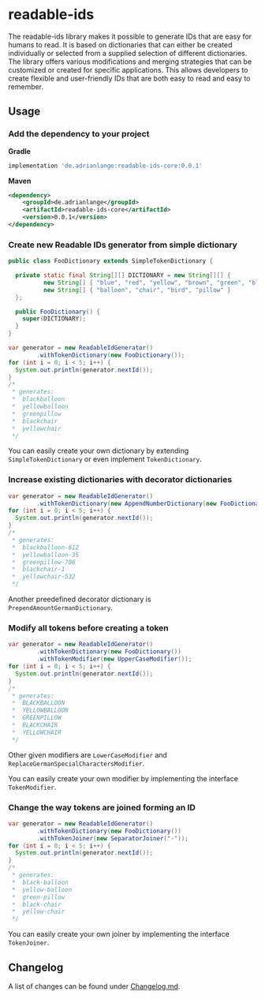 # readable-ids

The readable-ids library makes it possible to generate IDs that are easy for humans to read. It is based on dictionaries
that can either be created individually or selected from a supplied selection of different dictionaries. The library
offers various modifications and merging strategies that can be customized or created for specific applications. This
allows developers to create flexible and user-friendly IDs that are both easy to read and easy to remember.

## Usage

### Add the dependency to your project

**Gradle**

```gradle
implementation 'de.adrianlange:readable-ids-core:0.0.1'
```

**Maven**

```xml
<dependency>
    <groupId>de.adrianlange</groupId>
    <artifactId>readable-ids-core</artifactId>
    <version>0.0.1</version>
</dependency>
```

### Create new Readable IDs generator from simple dictionary

```java
public class FooDictionary extends SimpleTokenDictionary {

  private static final String[][] DICTIONARY = new String[][] {
          new String[] { "blue", "red", "yellow", "brown", "green", "black", "brown", "white" },
          new String[] { "balloon", "chair", "bird", "pillow" }
  };

  public FooDictionary() {
    super(DICTIONARY);
  }
}
```

```java
var generator = new ReadableIdGenerator()
        .withTokenDictionary(new FooDictionary());
for (int i = 0; i < 5; i++) {
  System.out.println(generator.nextId());
}
/*
 * generates:
 *  blackballoon
 *  yellowballoon
 *  greenpillow
 *  blackchair
 *  yellowchair
 */
```

You can easily create your own dictionary by extending `SimpleTokenDictionary` or even implement `TokenDictionary`.

### Increase existing dictionaries with decorator dictionaries

```java
var generator = new ReadableIdGenerator()
        .withTokenDictionary(new AppendNumberDictionary(new FooDictionary()));
for (int i = 0; i < 5; i++) {
  System.out.println(generator.nextId());
}
/*
 * generates:
 *  blackballoon-612
 *  yellowballoon-35
 *  greenpillow-706
 *  blackchair-1
 *  yellowchair-532
 */
```

Another preedefined decorator dictionary is `PrependAmountGermanDictionary`.

### Modify all tokens before creating a token

```java
var generator = new ReadableIdGenerator()
        .withTokenDictionary(new FooDictionary())
        .withTokenModifier(new UpperCaseModifier());
for (int i = 0; i < 5; i++) {
  System.out.println(generator.nextId());
}
/*
 * generates:
 *  BLACKBALLOON
 *  YELLOWBALLOON
 *  GREENPILLOW
 *  BLACKCHAIR
 *  YELLOWCHAIR
 */
```

Other given modifiers are `LowerCaseModifier` and `ReplaceGermanSpecialCharactersModifier`.

You can easily create your own modifier by implementing the interface `TokenModifier`.

### Change the way tokens are joined forming an ID

```java
var generator = new ReadableIdGenerator()
        .withTokenDictionary(new FooDictionary())
        .withTokenJoiner(new SeparatorJoiner("-"));
for (int i = 0; i < 5; i++) {
  System.out.println(generator.nextId());
}
/*
 * generates:
 *  black-balloon
 *  yellow-balloon
 *  green-pillow
 *  black-chair
 *  yellow-chair
 */
```

You can easily create your own joiner by implementing the interface `TokenJoiner`.

## Changelog

A list of changes can be found under [Changelog.md](./Changelog.md).
